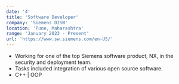 ```yaml
---
date: '4'
title: 'Software Developer'
company: 'Siemens DISW'
location: 'Pune, Maharashtra'
range: 'January 2023 - Present'
url: 'https://www.sw.siemens.com/en-US/'
---
```


- Working for one of the top Siemens software product, NX, in the
  security and deployment team.
- Tasks included integration of various open source software.
- C++ | OOP
